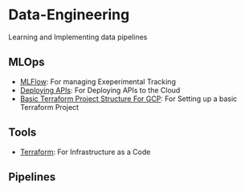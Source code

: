 # Data-Engineering

Learning and Implementing data pipelines

## MLOps

- [MLFlow](/MLOps/MLFlow/README.md): For managing Exeperimental Tracking
- [Deploying APIs](/MLOps/Deploying_API/README.md): For Deploying APIs to the Cloud
- [Basic Terraform Project Structure For GCP](/MLOps/Cloud/GCP/README.md): For Setting up a basic Terraform Project

## Tools

- [Terraform](/tools/terraform/README.md): For Infrastructure as a Code


## Pipelines